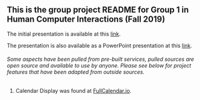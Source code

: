 ## This is the group project README for Group 1 in Human Computer Interactions (Fall 2019) 

The initial presentation is available at this [link](https://github.com/apape97/P1.GroupID/blob/master/HCI%20Project.pdf). 

The presentation is also available as a PowerPoint presentation at this [link](https://texastechuniversity-my.sharepoint.com/:p:/g/personal/aaron_arnold_ttu_edu/EatX6RA2JcdIq4LYE9T27tYBcHKxCIjDdOKjVnREXZwKfQ?e=BPe1ch). 


###### Some aspects have been pulled from pre-built services, pulled sources are open source and available to use by anyone. Please see below for project features that have been adapted from outside sources. 

1. Calendar Display was found at [FullCalendar.io](https://fullcalendar.io). 
